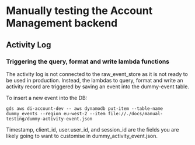 # Manually testing the Account Management backend

## Activity Log

### Triggering the query, format and write lambda functions

The activity log is not connected to the raw_event_store as it is not ready to be used in production.
Instead, the lambdas to query, format and write an activity record are triggered by saving an event into the dummy-event table.

To insert a new event into the DB:

`gds aws di-account-dev -- aws dynamodb put-item --table-name dummy_events --region eu-west-2 --item file://./docs/manual-testing/dummy-activity-event.json`

Timestamp, client_id, user.user_id, and session_id are the fields you are likely going to want to customise in dummy_activity_event.json.
